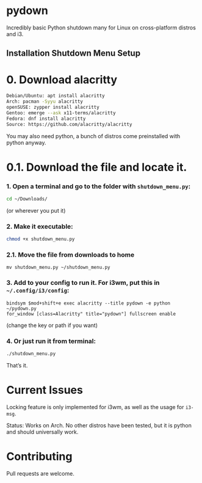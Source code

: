 # pydown
Incredibly basic Python shutdown many for Linux on cross-platform distros and i3.

## Installation Shutdown Menu Setup

# 0. Download alacritty

   ```bash
   Debian/Ubuntu: apt install alacritty
   Arch: pacman -Syyu alacritty
   openSUSE: zypper install alacritty
   Gentoo: emerge --ask x11-terms/alacritty
   Fedora: dnf install alacritty
   Source: https://github.com/alacritty/alacritty
   ```
You may also need python, a bunch of distros come preinstalled with python anyway.

# 0.1. Download the file and locate it.

### 1. Open a terminal and go to the folder with `shutdown_menu.py`:
   ```bash
   cd ~/Downloads/
   ```
   (or wherever you put it)

### 2. Make it executable:
   ```bash
   chmod +x shutdown_menu.py
   ```
### 2.1. Move the file from downloads to home

   ```
   mv shutdown_menu.py ~/shutdown_menu.py
   ```

### 3. Add to your config to run it. For i3wm, put this in `~/.config/i3/config`:
   ```
   bindsym $mod+shift+e exec alacritty --title pydown -e python ~/pydown.py
   for_window [class=Alacritty" title="pydown"] fullscreen enable
   ```
   (change the key or path if you want)

### 4. Or just run it from terminal:
   ```bash
   ./shutdown_menu.py
   ```

That’s it.

# Current Issues
Locking feature is only implemented for i3wm, as well as the usage for `i3-msg`.

Status: Works on Arch. No other distros have been tested, but it is python and should universally work.

# Contributing
Pull requests are welcome.
